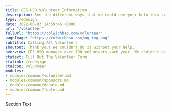 ```yaml
---
title: CES HSO Volunteer Information
description: See the different ways that we could use your help this school year.
type: redesign
date: 2022-06-03 14:59:46 +0000
url: "/volunteer"
fullUrl: "https://colwichhso.com/volunteer"
pageImage: "https://colwichhso.com/og_img.png"
subtitle: Calling All Volunteers
shoutout: Thank you! We couldn't do it without your help.
overview: CES HSO manages over 100 volunteers each year. We couldn't do it with out your help, so please see if you have time for anything below.
ctatext: Fill Out The Volunteer Form
ctalink: /redesign
ctaicon: volunteer
modules:
- modules/common/volunteer.md
- modules/common/sponsors.md
- modules/common/donate.md
- modules/common/footer.md
---
```

Section Text
